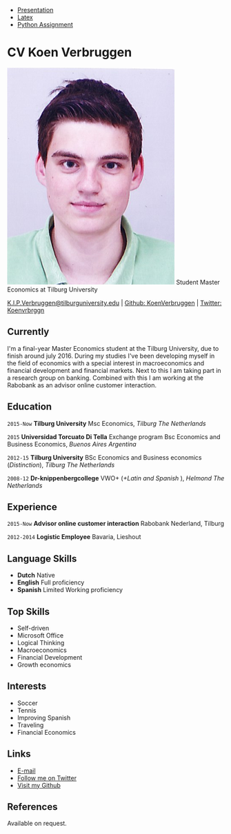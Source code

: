 
<div id="menubar">
<ul>
  <li><a href="Presentation/presentation.html">Presentation</a></li>
  <li><a href="Latex/latex.html">Latex</a></li>
  <li><a href="#Lastassignment">Python Assignment</a></li>
</ul>
</div>

# CV Koen Verbruggen 
![Koen](images/pasfoto.png)
Student Master Economics at Tilburg University




<div id="webaddress">
<a href="mailto:k.l.p.verbruggen@tilburguniversity.edu">K.l.P.Verbruggen@tilburguniversity.edu</a>
|
</i> <a href="http://github.com/koenverbruggen">Github: KoenVerbruggen</a>
|
</i> <a href="https://twitter.com/Koenvrbrggn">Twitter: Koenvrbrggn</a>
</div>


## Currently

I'm a final-year Master Economics student at the Tilburg University, due to finish around july 2016. During my studies I've been developing myself in the field of economics with a special interest in macroeconomics and financial development and financial markets. Next to this I am taking part in a research group on banking. Combined with this I am working at the Rabobank as an advisor online customer interaction. 

## Education

`2015-Now`
__Tilburg University__ Msc Economics, *Tilburg The Netherlands*

`2015`
__Universidad Torcuato Di Tella__ Exchange program Bsc Economics and Business Economics, *Buenos Aires Argentina*

`2012-15`
__Tilburg University__ BSc Economics and Business economics (_Distinction_), *Tilburg The Netherlands*
                       

`2008-12`
__Dr-knippenbergcollege__ VWO+ (_+Latin and Spanish_ ), *Helmond The Netherlands*

## Experience

`2015-Now`
__Advisor online customer interaction__
Rabobank Nederland, Tilburg

`2012-2014`
__Logistic Employee__
Bavaria, Lieshout

##  Language Skills

* __Dutch__ Native
* __English__ Full proficiency
* __Spanish__ Limited Working proficiency

## Top Skills

* Self-driven
* Microsoft Office
* Logical Thinking
* Macroeconomics
* Financial Development
* Growth economics

## Interests

* Soccer
* Tennis
* Improving Spanish
* Traveling
* Financial Economics



## Links

* <a href="mailto:k.l.p.verbruggen@tilburguniversity.edu">E-mail</a>
* [Follow me on Twitter](https://twitter.com/koenvrbrggn "Twitter")
* [Visit my Github](https://github.com/koenverbruggen "Github")


## References

Available on request.

